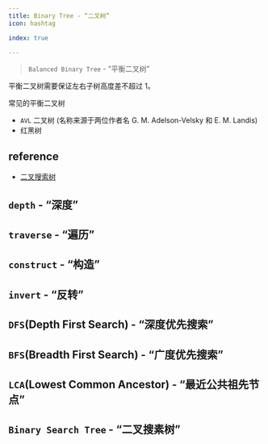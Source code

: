 ```yaml
---
title: Binary Tree - “二叉树”
icon: hashtag

index: true

---
```


> `Balanced Binary Tree` - “平衡二叉树”

  平衡二叉树需要保证左右子树高度差不超过 1。
    
  常见的平衡二叉树
  
  * `AVL` 二叉树 (名称来源于两位作者名 G. M. Adelson-Velsky 和 E. M. Landis)
  * 红黑树

<!-- more -->

## reference

- [二叉搜索树](https://visualgo.net/zh/bst/print)

## `depth` - “深度”

<!-- 二叉树的最大深度 -->
<!-- @include: @leetcode/problems/0x0100.md#0104 -->

<!-- 二叉树的最小深度 -->
<!-- @include: @leetcode/problems/0x0100.md#0111 -->

## `traverse` - “遍历”

<!-- 前序遍历 -->
<!-- @include: @leetcode/problems/0x0100.md#0144 -->

<!-- 中序遍历 -->
<!-- @include: @leetcode/problems/0x0000.md#0094 -->

<!-- 后序遍历 -->
<!-- @include: @leetcode/problems/0x0100.md#0145 -->

<!-- 层序遍历 -->
<!-- @include: @leetcode/problems/0x0100.md#0102 -->

<!-- 层序遍历 II -->
<!-- @include: @leetcode/problems/0x0100.md#0107 -->

<!-- 二叉树的锯齿形层序遍历 -->
<!-- @include: @leetcode/problems/0x0100.md#0103 -->

<!-- 二叉树的层平均值 -->
<!-- @include: @leetcode/problems/0x0600.md#0637 -->

<!-- 二叉树的垂直遍历 -->
<!-- @include: @leetcode/problems/0x0300.md#0314 -->

<!-- 二叉树的垂序遍历 -->
<!-- @include: @leetcode/problems/0x0900.md#0987 -->

## `construct` - “构造”

<!-- 从前序与中序遍历序列构造二叉树 -->
<!-- @include: @leetcode/problems/0x0100.md#0105 -->

<!-- 从中序与后序遍历序列构造二叉树 -->
<!-- @include: @leetcode/problems/0x0100.md#0106 -->

<!-- 根据前序和后序遍历构造二叉树 -->
<!-- @include: @leetcode/problems/0x0800.md#0889 -->

## `invert` - “反转”

<!-- 翻转二叉树 -->
<!-- @include: @leetcode/problems/0x0200.md#0226 -->

## `DFS`(Depth First Search) - “深度优先搜索”

## `BFS`(Breadth First Search) - “广度优先搜索”

## `LCA`(Lowest Common Ancestor) - “最近公共祖先节点”

<!-- 🟠 二叉搜索树的最近公共祖先 -->
<!-- @include: @leetcode/problems/0x0200.md#0235 -->

<!-- 🟠 二叉树的最近公共祖先 -->
<!-- @include: @leetcode/problems/0x0200.md#0236 -->

## `Binary Search Tree` - “二叉搜素树”





